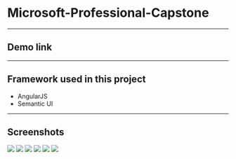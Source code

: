 # Microsoft-Professional-Capstone
---
## Demo link

---
## Framework used in this project
 - AngularJS
 - Semantic UI
---
## Screenshots
![](screenshots/home.png)
![](screenshots/shopping.png)
![](screenshots/product.png)
![](screenshots/cart.png)
![](screenshots/contact.png)
![](screenshots/about.png)